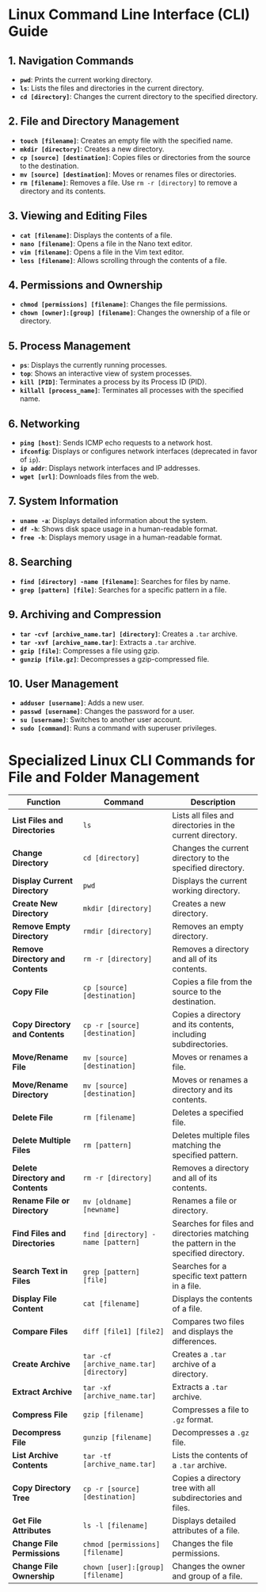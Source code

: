 # Linux Command Line Interface (CLI) Guide

## 1. Navigation Commands

- **`pwd`**: Prints the current working directory.
- **`ls`**: Lists the files and directories in the current directory.
- **`cd [directory]`**: Changes the current directory to the specified directory.

## 2. File and Directory Management

- **`touch [filename]`**: Creates an empty file with the specified name.
- **`mkdir [directory]`**: Creates a new directory.
- **`cp [source] [destination]`**: Copies files or directories from the source to the destination.
- **`mv [source] [destination]`**: Moves or renames files or directories.
- **`rm [filename]`**: Removes a file. Use `rm -r [directory]` to remove a directory and its contents.

## 3. Viewing and Editing Files

- **`cat [filename]`**: Displays the contents of a file.
- **`nano [filename]`**: Opens a file in the Nano text editor.
- **`vim [filename]`**: Opens a file in the Vim text editor.
- **`less [filename]`**: Allows scrolling through the contents of a file.

## 4. Permissions and Ownership

- **`chmod [permissions] [filename]`**: Changes the file permissions.
- **`chown [owner]:[group] [filename]`**: Changes the ownership of a file or directory.

## 5. Process Management

- **`ps`**: Displays the currently running processes.
- **`top`**: Shows an interactive view of system processes.
- **`kill [PID]`**: Terminates a process by its Process ID (PID).
- **`killall [process_name]`**: Terminates all processes with the specified name.

## 6. Networking

- **`ping [host]`**: Sends ICMP echo requests to a network host.
- **`ifconfig`**: Displays or configures network interfaces (deprecated in favor of `ip`).
- **`ip addr`**: Displays network interfaces and IP addresses.
- **`wget [url]`**: Downloads files from the web.

## 7. System Information

- **`uname -a`**: Displays detailed information about the system.
- **`df -h`**: Shows disk space usage in a human-readable format.
- **`free -h`**: Displays memory usage in a human-readable format.

## 8. Searching

- **`find [directory] -name [filename]`**: Searches for files by name.
- **`grep [pattern] [file]`**: Searches for a specific pattern in a file.

## 9. Archiving and Compression

- **`tar -cvf [archive_name.tar] [directory]`**: Creates a `.tar` archive.
- **`tar -xvf [archive_name.tar]`**: Extracts a `.tar` archive.
- **`gzip [file]`**: Compresses a file using gzip.
- **`gunzip [file.gz]`**: Decompresses a gzip-compressed file.

## 10. User Management

- **`adduser [username]`**: Adds a new user.
- **`passwd [username]`**: Changes the password for a user.
- **`su [username]`**: Switches to another user account.
- **`sudo [command]`**: Runs a command with superuser privileges.



# Specialized Linux CLI Commands for File and Folder Management

| **Function**                           | **Command**                                          | **Description**                                              |
|----------------------------------------|------------------------------------------------------|--------------------------------------------------------------|
| **List Files and Directories**         | `ls`                                                | Lists all files and directories in the current directory.   |
| **Change Directory**                   | `cd [directory]`                                    | Changes the current directory to the specified directory.   |
| **Display Current Directory**          | `pwd`                                               | Displays the current working directory.                     |
| **Create New Directory**               | `mkdir [directory]`                                | Creates a new directory.                                    |
| **Remove Empty Directory**             | `rmdir [directory]`                                | Removes an empty directory.                                 |
| **Remove Directory and Contents**      | `rm -r [directory]`                                | Removes a directory and all of its contents.                |
| **Copy File**                          | `cp [source] [destination]`                         | Copies a file from the source to the destination.           |
| **Copy Directory and Contents**        | `cp -r [source] [destination]`                      | Copies a directory and its contents, including subdirectories. |
| **Move/Rename File**                   | `mv [source] [destination]`                         | Moves or renames a file.                                    |
| **Move/Rename Directory**              | `mv [source] [destination]`                         | Moves or renames a directory and its contents.              |
| **Delete File**                        | `rm [filename]`                                    | Deletes a specified file.                                   |
| **Delete Multiple Files**              | `rm [pattern]`                                    | Deletes multiple files matching the specified pattern.      |
| **Delete Directory and Contents**      | `rm -r [directory]`                                | Removes a directory and all of its contents.                |
| **Rename File or Directory**           | `mv [oldname] [newname]`                           | Renames a file or directory.                                |
| **Find Files and Directories**         | `find [directory] -name [pattern]`                  | Searches for files and directories matching the pattern in the specified directory. |
| **Search Text in Files**               | `grep [pattern] [file]`                            | Searches for a specific text pattern in a file.             |
| **Display File Content**               | `cat [filename]`                                  | Displays the contents of a file.                            |
| **Compare Files**                     | `diff [file1] [file2]`                              | Compares two files and displays the differences.            |
| **Create Archive**                    | `tar -cf [archive_name.tar] [directory]`            | Creates a `.tar` archive of a directory.                    |
| **Extract Archive**                   | `tar -xf [archive_name.tar]`                        | Extracts a `.tar` archive.                                 |
| **Compress File**                     | `gzip [filename]`                                  | Compresses a file to `.gz` format.                          |
| **Decompress File**                   | `gunzip [filename]`                                | Decompresses a `.gz` file.                                 |
| **List Archive Contents**             | `tar -tf [archive_name.tar]`                        | Lists the contents of a `.tar` archive.                     |
| **Copy Directory Tree**               | `cp -r [source] [destination]`                      | Copies a directory tree with all subdirectories and files.  |
| **Get File Attributes**               | `ls -l [filename]`                                 | Displays detailed attributes of a file.                     |
| **Change File Permissions**            | `chmod [permissions] [filename]`                    | Changes the file permissions.                              |
| **Change File Ownership**              | `chown [user]:[group] [filename]`                   | Changes the owner and group of a file.                      |



